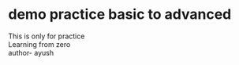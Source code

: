 # demo practice basic to advanced 
This is only for practice 
<br>
Learning from zero 
<br>
author- ayush 
